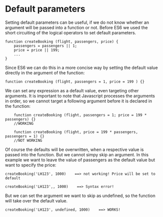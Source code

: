 # Default parameters

Setting default parameters can be useful, if we do not know whether an argument will be passed into a function or not. Before ES6 we used the short circuiting of the logical operators to set default parameters.

    function createBooking (flight, passengers, price) {
        passengers = passengers || 1;
        price = price || 199;
        ...
    }

Since ES6 we can do this in a more concise way by setting the default value directly in the argument of the function:

    function createBooking (flight, passengers = 1, price = 199 ) {}

We can set any expression as a default value, even targeting other arguments. It is important to note that Javascript processes the arguments in order, so we cannot target a following argument before it is declared in the function:

        function createBooking (flight, passengers = 1; price = 199 * passengers) {}
        //WORKING

        function createBooking (flight, price = 199 * passengers, passengers = 1) {}
        //NOT WORKING

Of course the defaults will be overwritten, when a respective value is passed into the function. But we cannot simpy skip an argument. In this example we want to leave the value of passengers as the default value but want to specify the price:

    createBooking('LH123', 1000)    ==> not working! Price will be set to default

    createBooking('LH123',, 1000)    ==> Syntax error!

But we can set the argument we want to skip as undefined, so the function will take over the default value.

    createBooking('LH123', undefined, 1000)    ==> WORKS!

